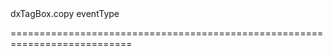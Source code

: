 <!--id-->dxTagBox.copy<!--/id-->
<!--merge--><!--/merge-->
<!--hidden--><!--/hidden-->
<!--type-->eventType<!--/type-->
===========================================================================
